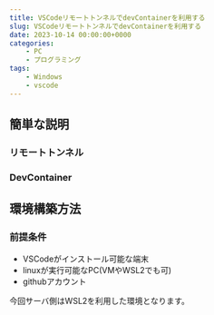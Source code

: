 ```yaml
---
title: VSCodeリモートトンネルでdevContainerを利用する
slug: VSCodeリモートトンネルでdevContainerを利用する
date: 2023-10-14 00:00:00+0000
categories:
    - PC
    - プログラミング
tags:
    - Windows
    - vscode
---
```


## 簡単な説明

### リモートトンネル

### DevContainer

## 環境構築方法

### 前提条件

- VSCodeがインストール可能な端末
- linuxが実行可能なPC(VMやWSL2でも可)
- githubアカウント

今回サーバ側はWSL2を利用した環境となります。